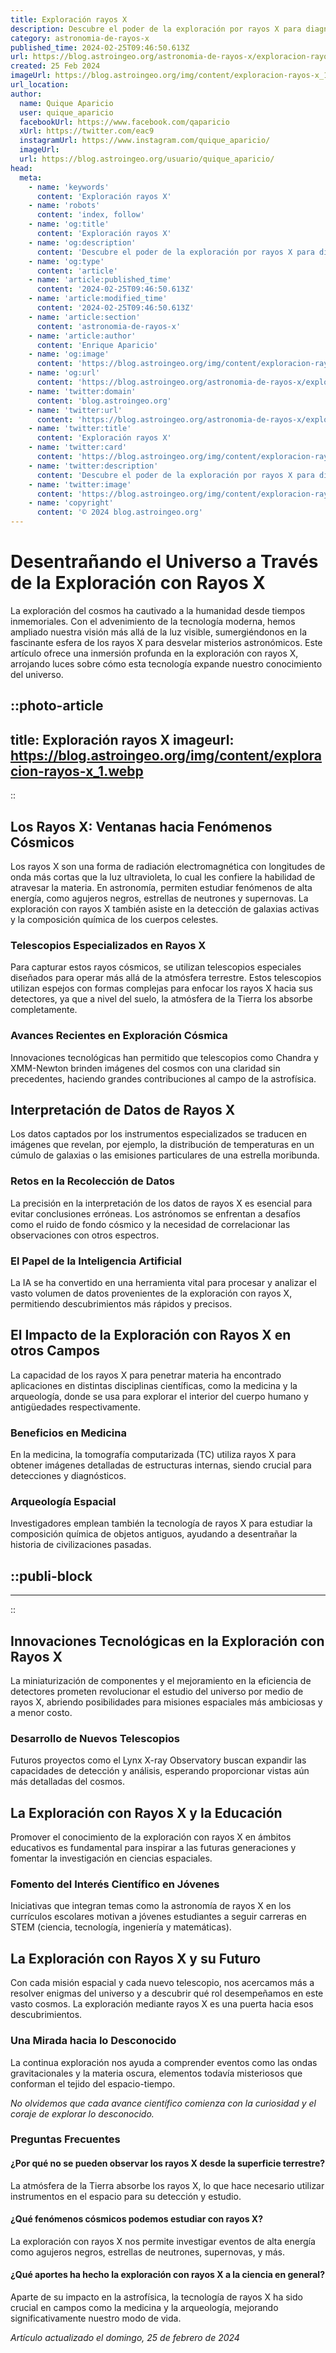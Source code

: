 ```yaml
---
title: Exploración rayos X
description: Descubre el poder de la exploración por rayos X para diagnósticos precisos y atención médica avanzada. Tecnología y salud al servicio de la vida.
category: astronomia-de-rayos-x
published_time: 2024-02-25T09:46:50.613Z
url: https://blog.astroingeo.org/astronomia-de-rayos-x/exploracion-rayos-x
created: 25 Feb 2024
imageUrl: https://blog.astroingeo.org/img/content/exploracion-rayos-x_1.webp
url_location:
author:
  name: Quique Aparicio
  user: quique_aparicio
  facebookUrl: https://www.facebook.com/qaparicio
  xUrl: https://twitter.com/eac9
  instagramUrl: https://www.instagram.com/quique_aparicio/
  imageUrl: 
  url: https://blog.astroingeo.org/usuario/quique_aparicio/
head:
  meta:
    - name: 'keywords'
      content: 'Exploración rayos X'
    - name: 'robots'
      content: 'index, follow'
    - name: 'og:title'
      content: 'Exploración rayos X'
    - name: 'og:description'
      content: 'Descubre el poder de la exploración por rayos X para diagnósticos precisos y atención médica avanzada. Tecnología y salud al servicio de la vida.'
    - name: 'og:type'
      content: 'article'
    - name: 'article:published_time'
      content: '2024-02-25T09:46:50.613Z'
    - name: 'article:modified_time'
      content: '2024-02-25T09:46:50.613Z'
    - name: 'article:section'
      content: 'astronomia-de-rayos-x'
    - name: 'article:author'
      content: 'Enrique Aparicio'
    - name: 'og:image'
      content: 'https://blog.astroingeo.org/img/content/exploracion-rayos-x_1.webp'
    - name: 'og:url'
      content: 'https://blog.astroingeo.org/astronomia-de-rayos-x/exploracion-rayos-x'
    - name: 'twitter:domain'
      content: 'blog.astroingeo.org'
    - name: 'twitter:url'
      content: 'https://blog.astroingeo.org/astronomia-de-rayos-x/exploracion-rayos-x'
    - name: 'twitter:title'
      content: 'Exploración rayos X'
    - name: 'twitter:card'
      content: 'https://blog.astroingeo.org/img/content/exploracion-rayos-x_1.webp'
    - name: 'twitter:description'
      content: 'Descubre el poder de la exploración por rayos X para diagnósticos precisos y atención médica avanzada. Tecnología y salud al servicio de la vida.'
    - name: 'twitter:image'
      content: 'https://blog.astroingeo.org/img/content/exploracion-rayos-x_1.webp'
    - name: 'copyright'
      content: '© 2024 blog.astroingeo.org'
---
```

# Desentrañando el Universo a Través de la Exploración con Rayos X

La exploración del cosmos ha cautivado a la humanidad desde tiempos inmemoriales. Con el advenimiento de la tecnología moderna, hemos ampliado nuestra visión más allá de la luz visible, sumergiéndonos en la fascinante esfera de los rayos X para desvelar misterios astronómicos. Este artículo ofrece una inmersión profunda en la exploración con rayos X, arrojando luces sobre cómo esta tecnología expande nuestro conocimiento del universo.


::photo-article
---
title: Exploración rayos X
imageurl: https://blog.astroingeo.org/img/content/exploracion-rayos-x_1.webp
---
::


## Los Rayos X: Ventanas hacia Fenómenos Cósmicos

Los rayos X son una forma de radiación electromagnética con longitudes de onda más cortas que la luz ultravioleta, lo cual les confiere la habilidad de atravesar la materia. En astronomía, permiten estudiar fenómenos de alta energía, como agujeros negros, estrellas de neutrones y supernovas. La exploración con rayos X también asiste en la detección de galaxias activas y la composición química de los cuerpos celestes.

### Telescopios Especializados en Rayos X
Para capturar estos rayos cósmicos, se utilizan telescopios especiales diseñados para operar más allá de la atmósfera terrestre. Estos telescopios utilizan espejos con formas complejas para enfocar los rayos X hacia sus detectores, ya que a nivel del suelo, la atmósfera de la Tierra los absorbe completamente.

### Avances Recientes en Exploración Cósmica
Innovaciones tecnológicas han permitido que telescopios como Chandra y XMM-Newton brinden imágenes del cosmos con una claridad sin precedentes, haciendo grandes contribuciones al campo de la astrofísica.

## Interpretación de Datos de Rayos X
Los datos captados por los instrumentos especializados se traducen en imágenes que revelan, por ejemplo, la distribución de temperaturas en un cúmulo de galaxias o las emisiones particulares de una estrella moribunda.
  
### Retos en la Recolección de Datos
La precisión en la interpretación de los datos de rayos X es esencial para evitar conclusiones erróneas. Los astrónomos se enfrentan a desafíos como el ruido de fondo cósmico y la necesidad de correlacionar las observaciones con otros espectros.

### El Papel de la Inteligencia Artificial
La IA se ha convertido en una herramienta vital para procesar y analizar el vasto volumen de datos provenientes de la exploración con rayos X, permitiendo descubrimientos más rápidos y precisos.

## El Impacto de la Exploración con Rayos X en otros Campos
La capacidad de los rayos X para penetrar materia ha encontrado aplicaciones en distintas disciplinas científicas, como la medicina y la arqueología, donde se usa para explorar el interior del cuerpo humano y antigüedades respectivamente.

### Beneficios en Medicina
En la medicina, la tomografía computarizada (TC) utiliza rayos X para obtener imágenes detalladas de estructuras internas, siendo crucial para detecciones y diagnósticos.

### Arqueología Espacial
Investigadores emplean también la tecnología de rayos X para estudiar la composición química de objetos antiguos, ayudando a desentrañar la historia de civilizaciones pasadas.


  ::publi-block
  ---
  ---
  ::
  
  
## Innovaciones Tecnológicas en la Exploración con Rayos X
La miniaturización de componentes y el mejoramiento en la eficiencia de detectores prometen revolucionar el estudio del universo por medio de rayos X, abriendo posibilidades para misiones espaciales más ambiciosas y a menor costo.

### Desarrollo de Nuevos Telescopios
Futuros proyectos como el Lynx X-ray Observatory buscan expandir las capacidades de detección y análisis, esperando proporcionar vistas aún más detalladas del cosmos.

## La Exploración con Rayos X y la Educación
Promover el conocimiento de la exploración con rayos X en ámbitos educativos es fundamental para inspirar a las futuras generaciones y fomentar la investigación en ciencias espaciales.

### Fomento del Interés Científico en Jóvenes
Iniciativas que integran temas como la astronomía de rayos X en los currículos escolares motivan a jóvenes estudiantes a seguir carreras en STEM (ciencia, tecnología, ingeniería y matemáticas).

## La Exploración con Rayos X y su Futuro
Con cada misión espacial y cada nuevo telescopio, nos acercamos más a resolver enigmas del universo y a descubrir qué rol desempeñamos en este vasto cosmos. La exploración mediante rayos X es una puerta hacia esos descubrimientos.

### Una Mirada hacia lo Desconocido
La continua exploración nos ayuda a comprender eventos como las ondas gravitacionales y la materia oscura, elementos todavía misteriosos que conforman el tejido del espacio-tiempo.

_No olvidemos que cada avance científico comienza con la curiosidad y el coraje de explorar lo desconocido._

### Preguntas Frecuentes

#### ¿Por qué no se pueden observar los rayos X desde la superficie terrestre?
La atmósfera de la Tierra absorbe los rayos X, lo que hace necesario utilizar instrumentos en el espacio para su detección y estudio.

#### ¿Qué fenómenos cósmicos podemos estudiar con rayos X?
La exploración con rayos X nos permite investigar eventos de alta energía como agujeros negros, estrellas de neutrones, supernovas, y más.

#### ¿Qué aportes ha hecho la exploración con rayos X a la ciencia en general?
Aparte de su impacto en la astrofísica, la tecnología de rayos X ha sido crucial en campos como la medicina y la arqueología, mejorando significativamente nuestro modo de vida.

_Artículo actualizado el domingo, 25 de febrero de 2024_